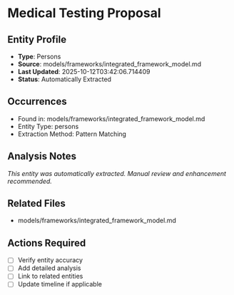 # Medical Testing Proposal

## Entity Profile
- **Type**: Persons
- **Source**: models/frameworks/integrated_framework_model.md
- **Last Updated**: 2025-10-12T03:42:06.714409
- **Status**: Automatically Extracted

## Occurrences
- Found in: models/frameworks/integrated_framework_model.md
- Entity Type: persons
- Extraction Method: Pattern Matching

## Analysis Notes
*This entity was automatically extracted. Manual review and enhancement recommended.*

## Related Files
- models/frameworks/integrated_framework_model.md

## Actions Required
- [ ] Verify entity accuracy
- [ ] Add detailed analysis
- [ ] Link to related entities
- [ ] Update timeline if applicable

